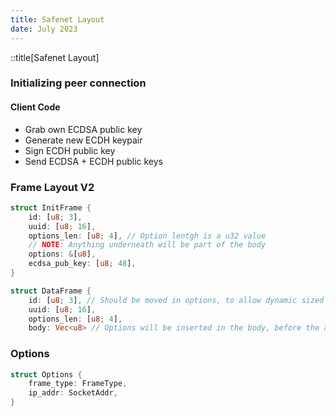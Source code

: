 ```yaml
---
title: Safenet Layout
date: July 2023
---
```


::title[Safenet Layout]

### Initializing peer connection

#### Client Code

- Grab own ECDSA public key 
- Generate new ECDH keypair
- Sign ECDH public key
- Send ECDSA + ECDH public keys

### Frame Layout V2

```rust
struct InitFrame {
    id: [u8; 3],
    uuid: [u8; 16],
    options_len: [u8; 4], // Option lentgh is a u32 value
    // NOTE: Anything underneath will be part of the body
    options: &[u8],
    ecdsa_pub_key: [u8; 48],
}

struct DataFrame {
    id: [u8; 3], // Should be moved in options, to allow dynamic sized id's
    uuid: [u8; 16],
    options_len: [u8; 4],
    body: Vec<u8> // Options will be inserted in the body, before the actual body bytes
```

### Options

```rust
struct Options {
    frame_type: FrameType,
    ip_addr: SocketAddr,
}
```
